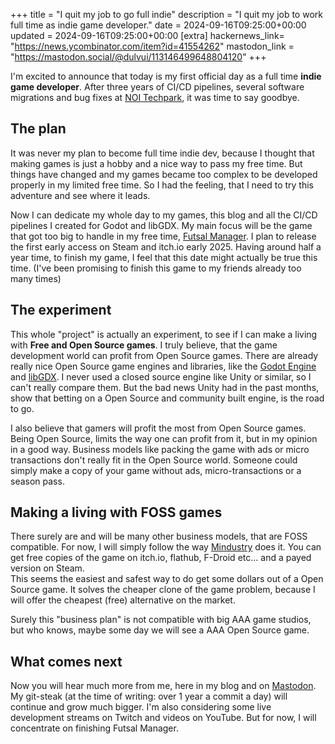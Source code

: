 +++
title = "I quit my job to go full indie"
description = "I quit my job to work full time as indie game developer."
date = 2024-09-16T09:25:00+00:00
updated = 2024-09-16T09:25:00+00:00
[extra]
hackernews_link= "https://news.ycombinator.com/item?id=41554262"
mastodon_link  = "https://mastodon.social/@dulvui/113146499648804120"
+++

I'm excited to announce that today is my first official day as a full time **indie game developer**. 
After three years of CI/CD pipelines, several software migrations and bug fixes at [NOI Techpark](https://noi.bz.it/en/), it was time to say goodbye.

## The plan
It was never my plan to become full time indie dev, because I thought that making games is just a hobby and a nice way to pass my free time.
But things have changed and my games became too complex to be developed properly in my limited free time.
So I had the feeling, that I need to try this adventure and see where it leads.

Now I can dedicate my whole day to my games, this blog and all the CI/CD pipelines I created for Godot and libGDX.
My main focus will be the game that got too big to handle in my free time, [Futsal Manager](https://simondalvai.org/games/futsal-manager/).
I plan to release the first early access on Steam and itch.io early 2025.
Having around half a year time, to finish my game, I feel that this date might actually be true this time.
(I've been promising to finish this game to my friends already too many times)

## The experiment
This whole "project" is actually an experiment, to see if I can make a living with **Free and Open Source games**.
I truly believe, that the game development world can profit from Open Source games.
There are already really nice Open Source game engines and libraries, like the [Godot Engine](https://godotengine.org/) and [libGDX](https://libgdx.com/).
I never used a closed source engine like Unity or similar, so I can't really compare them.
But the bad news Unity had in the past months, show that betting on a Open Source and community built engine, is the road to go.

I also believe that gamers will profit the most from Open Source games.
Being Open Source, limits the way one can profit from it, but in my opinion in a good way.
Business models like packing the game with ads or micro transactions don't really fit in the Open Source world.
Someone could simply make a copy of your game without ads, micro-transactions or a season pass.

## Making a living with FOSS games
There surely are and will be many other business models, that are FOSS compatible.
For now, I will simply follow the way [Mindustry](https://mindustrygame.github.io/) does it.
You can get free copies of the game on itch.io, flathub, F-Droid etc... and a payed version on Steam.  
This seems the easiest and safest way to do get some dollars out of a Open Source game.
It solves the cheaper clone of the game problem, because I will offer the cheapest (free) alternative on the market.

Surely this "business plan" is not compatible with big AAA game studios, but who knows, maybe some day we will see a AAA Open Source game.

## What comes next
Now you will hear much more from me, here in my blog and on [Mastodon](https://mastodon.social/@dulvui).  
My git-steak (at the time of writing: over 1 year a commit a day) will continue and grow much bigger.
I'm also considering some live development streams on Twitch and videos on YouTube.
But for now, I will concentrate on finishing Futsal Manager.
